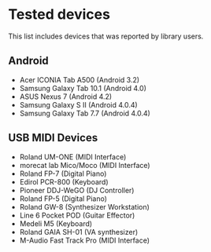 Tested devices
==============

This list includes devices that was reported by library users.

Android
-------

- Acer ICONIA Tab A500 (Android 3.2)
- Samsung Galaxy Tab 10.1 (Android 4.0)
- ASUS Nexus 7 (Android 4.2)
- Samsung Galaxy S II (Android 4.0.4)
- Samsung Galaxy Tab 7.7 (Android 4.0.4)

USB MIDI Devices
----------------

- Roland UM-ONE (MIDI Interface)
- morecat lab Mico/Moco (MIDI Interface)
- Roland FP-7 (Digital Piano)
- Edirol PCR-800 (Keyboard)
- Pioneer DDJ-WeGO (DJ Controller)
- Roland FP-5 (Digital Piano)
- Roland GW-8 (Synthesizer Workstation)
- Line 6 Pocket POD (Guitar Effector)
- Medeli M5 (Keyboard)
- Roland GAIA SH-01 (VA synthesizer)
- M-Audio Fast Track Pro (MIDI Interface) 

